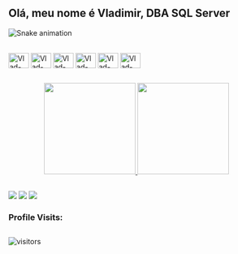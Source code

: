 
## Olá, meu nome é Vladimir, DBA SQL Server


 ![Snake animation](https://github.com/VladimircarlosJr/VladimircarlosJr/blob/output/github-contribution-grid-snake.svg)
  
  <div style="display: inline_block"><br>
  <img align="center" alt="Vlad-sqlserver" height="30" width="40" src="https://cdn.jsdelivr.net/gh/devicons/devicon/icons/microsoftsqlserver/microsoftsqlserver-plain.svg">
  <img align="center" alt="Vlad-Oracle" height="30" width="40" src="https://cdn.jsdelivr.net/gh/devicons/devicon/icons/oracle/oracle-original.svg">
  <img align="center" alt="Vlad-Redis" height="30" width="40" src="https://cdn.jsdelivr.net/gh/devicons/devicon/icons/redis/redis-plain-wordmark.svg">
  <img align="center" alt="Vlad-Mongo" height="30" width="40" src="https://cdn.jsdelivr.net/gh/devicons/devicon/icons/mongodb/mongodb-original-wordmark.svg">
  <img align="center" alt="Vlad-windows" height="30" width="40" src="https://cdn.jsdelivr.net/gh/devicons/devicon/icons/windows8/windows8-original.svg">
  <img align="center" alt="Vlad-Azure" height="30" width="40" src="https://cdn.jsdelivr.net/gh/devicons/devicon/icons/azure/azure-original.svg">
  
  </div>
  
##
<div align="center">
  <a href="https://github.com/VladimircarlosJr">
  <img height="180em" src="https://github-readme-stats.vercel.app/api?username=VladimircarlosJr&show_icons=true&theme=dark&include_all_commits=true&count_private=true"/>
  <img height="180em" src="https://github-readme-stats.vercel.app/api/top-langs/?username=VladimircarlosJr&layout=compact&langs_count=7&theme=dark"/>
</div>

  ##
  <div> 
    <a href="https://instagram.com/vladcarlosjr" target="_blank"><img src="https://img.shields.io/badge/-Instagram-%23E4405F?style=for-the-badge&logo=instagram&logoColor=white" target="_blank"></a>
 	 <a href = "mailto:vladimircpj366@gmail.com"><img src="https://img.shields.io/badge/-Gmail-%23333?style=for-the-badge&logo=gmail&logoColor=white" target="_blank"></a>
  <a href="https://www.linkedin.com/in/vladimir-carlos-jr-46974114a/" target="_blank"><img src="https://img.shields.io/badge/-LinkedIn-%230077B5?style=for-the-badge&logo=linkedin&logoColor=white" target="_blank"></a> 
 
</div>
  
  ### Profile Visits:
  ##

![visitors](https://visitor-badge.glitch.me/badge?page_id=VladimircarlosJr.VladimircarlosJr)
  
 ##
